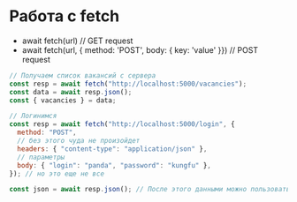 # Работа с fetch

 * await fetch(url) // GET request
 * await fetch(url, { method: 'POST', body: { key: 'value' }})
                    // POST request

```javascript
// Получаем список вакансий с сервера
const resp = await fetch("http://localhost:5000/vacancies");
const data = await resp.json();
const { vacancies } = data;

// Логинимся
const resp = await fetch("http://localhost:5000/login", {
  method: "POST",
  // без этого чуда не произойдет
  headers: { "content-type": "application/json" },
  // параметры
  body: { "login": "panda", "password": "kungfu" },
}); // но это еще не все

const json = await resp.json(); // После этого данными можно пользоваться ```
